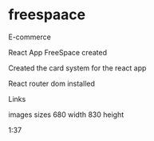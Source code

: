# freespaace
E-commerce

React App FreeSpace created 

Created the card system for the react app

React router dom installed

Links


images sizes 680 width   830 height

1:37